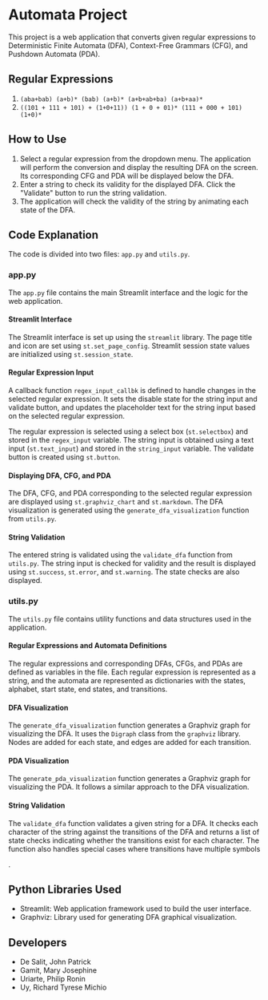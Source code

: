 # Automata Project

This project is a web application that converts given regular expressions to Deterministic Finite Automata (DFA), Context-Free Grammars (CFG), and Pushdown Automata (PDA).

## Regular Expressions
1. `(aba+bab) (a+b)* (bab) (a+b)* (a+b+ab+ba) (a+b+aa)*`
2. `((101 + 111 + 101) + (1+0+11)) (1 + 0 + 01)* (111 + 000 + 101) (1+0)*`

## How to Use

1. Select a regular expression from the dropdown menu. The application will perform the conversion and display the resulting DFA on the screen. Its corresponding CFG and PDA will be displayed below the DFA.
2. Enter a string to check its validity for the displayed DFA. Click the "Validate" button to run the string validation.
3. The application will check the validity of the string by animating each state of the DFA.

## Code Explanation

The code is divided into two files: `app.py` and `utils.py`.

### app.py

The `app.py` file contains the main Streamlit interface and the logic for the web application.

#### Streamlit Interface

The Streamlit interface is set up using the `streamlit` library. The page title and icon are set using `st.set_page_config`. Streamlit session state values are initialized using `st.session_state`.

#### Regular Expression Input

A callback function `regex_input_callbk` is defined to handle changes in the selected regular expression. It sets the disable state for the string input and validate button, and updates the placeholder text for the string input based on the selected regular expression.

The regular expression is selected using a select box (`st.selectbox`) and stored in the `regex_input` variable. The string input is obtained using a text input (`st.text_input`) and stored in the `string_input` variable. The validate button is created using `st.button`.

#### Displaying DFA, CFG, and PDA

The DFA, CFG, and PDA corresponding to the selected regular expression are displayed using `st.graphviz_chart` and `st.markdown`. The DFA visualization is generated using the `generate_dfa_visualization` function from `utils.py`.

#### String Validation

The entered string is validated using the `validate_dfa` function from `utils.py`. The string input is checked for validity and the result is displayed using `st.success`, `st.error`, and `st.warning`. The state checks are also displayed.

### utils.py

The `utils.py` file contains utility functions and data structures used in the application.

#### Regular Expressions and Automata Definitions

The regular expressions and corresponding DFAs, CFGs, and PDAs are defined as variables in the file. Each regular expression is represented as a string, and the automata are represented as dictionaries with the states, alphabet, start state, end states, and transitions.

#### DFA Visualization

The `generate_dfa_visualization` function generates a Graphviz graph for visualizing the DFA. It uses the `Digraph` class from the `graphviz` library. Nodes are added for each state, and edges are added for each transition.

#### PDA Visualization

The `generate_pda_visualization` function generates a Graphviz graph for visualizing the PDA. It follows a similar approach to the DFA visualization.

#### String Validation

The `validate_dfa` function validates a given string for a DFA. It checks each character of the string against the transitions of the DFA and returns a list of state checks indicating whether the transitions exist for each character. The function also handles special cases where transitions have multiple symbols

.

## Python Libraries Used
- Streamlit: Web application framework used to build the user interface.
- Graphviz: Library used for generating DFA graphical visualization.

## Developers
- De Salit, John Patrick
- Gamit, Mary Josephine
- Uriarte, Philip Ronin
- Uy, Richard Tyrese Michio